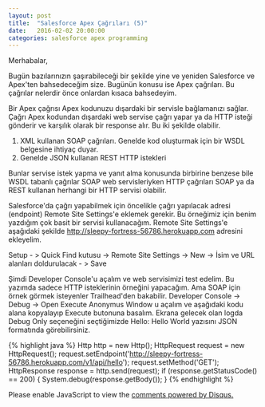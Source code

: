 ```yaml
---
layout: post
title:  "Salesforce Apex Çağrıları (5)"
date:   2016-02-02 20:00:00
categories: salesforce apex programming
---
```


Merhabalar,

Bugün bazılarınızın şaşırabileceği bir şekilde yine ve yeniden Salesforce ve Apex'ten bahsedeceğim size. Bugünün konusu ise Apex çağrıları. Bu çağrılar nelerdir önce onlardan kısaca bahsedeyim.

Bir Apex çağrısı Apex kodunuzu dışardaki bir servisle bağlamanızı sağlar. Çağrı Apex kodundan dışardaki web servise çağrı yapar ya da HTTP isteği gönderir ve karşılık olarak bir response alır. Bu iki şekilde olabilir.

1. XML kullanan SOAP çağrıları. Genelde kod oluşturmak için bir WSDL belgesine ihtiyaç duyar. </br>
2. Genelde JSON kullanan REST HTTP istekleri </br>

Bunlar servise istek yapma ve yanıt alma konusunda birbirine benzese bile WSDL tabanlı çağrılar SOAP web servisleriyken HTTP çağrıları SOAP ya da REST kullanan herhangi bir HTTP servisi olabilir.

Salesforce'da çağrı yapabilmek için öncelikle çağrı yapılacak adresi (endpoint) Remote Site Settings'e eklemek gerekir. Bu örneğimiz için benim yazdığım çok basit bir servisi kullanacağım. Remote Site Settings'e aşağıdaki şekilde http://sleepy-fortress-56786.herokuapp.com adresini ekleyelim.

Setup - > Quick Find kutusu -> Remote Site Settings -> New -> İsim ve URL alanları doldurulacak - > Save

Şimdi Developer Console'u açalım ve web servisimizi test edelim. Bu yazımda sadece HTTP isteklerinin örneğini yapacağım. Ama SOAP için örnek görmek isteyenler Trailhead'den bakabilir. Developer Console -> Debug -> Open Execute Anonymus Window u açalım ve aşağıdaki kodu alana kopyalayıp Execute butonuna basalım. Ekrana gelecek olan logda Debug Only seçeneğini seçtiğimizde Hello: Hello World yazısını JSON formatında görebilirsiniz.

{% highlight java %}
Http http = new Http();
HttpRequest request = new HttpRequest();
request.setEndpoint('http://sleepy-fortress-56786.herokuapp.com/v1/api/hello');
request.setMethod('GET');
HttpResponse response = http.send(request);
if (response.getStatusCode() == 200) {
    System.debug(response.getBody());
}
{% endhighlight %}

<div id="disqus_thread"></div>
<script>
    /**
     *  RECOMMENDED CONFIGURATION VARIABLES: EDIT AND UNCOMMENT THE SECTION BELOW TO INSERT DYNAMIC VALUES FROM YOUR PLATFORM OR CMS.
     *  LEARN WHY DEFINING THESE VARIABLES IS IMPORTANT: https://disqus.com/admin/universalcode/#configuration-variables
     */
    /*
    var disqus_config = function () {
        this.page.url = PAGE_URL;  // Replace PAGE_URL with your page's canonical URL variable
        this.page.identifier = PAGE_IDENTIFIER; // Replace PAGE_IDENTIFIER with your page's unique identifier variable
    };
    */
    (function() {  // DON'T EDIT BELOW THIS LINE
        var d = document, s = d.createElement('script');

        s.src = '//ztugcesirincom.disqus.com/embed.js';

        s.setAttribute('data-timestamp', +new Date());
        (d.head || d.body).appendChild(s);
    })();
</script>
<noscript>Please enable JavaScript to view the <a href="https://disqus.com/?ref_noscript" rel="nofollow">comments powered by Disqus.</a></noscript>
